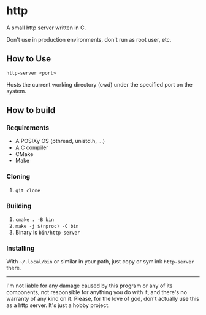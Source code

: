 # http

A small http server written in C.

Don't use in production environments, don't run as root user, etc. 

## How to Use

```
http-server <port>
```

Hosts the current working directory (cwd) under the specified port on the system.

## How to build

### Requirements

- A POSIXy OS (pthread, unistd.h, ...)
- A C compiler
- CMake
- Make

### Cloning

1. `git clone`

### Building

1. `cmake . -B bin`
2. `make -j $(nproc) -C bin`
3. Binary is `bin/http-server`

### Installing

With `~/.local/bin` or similar in your path, just copy or symlink `http-server` there.


<hr>

I'm not liable for any damage caused by this program or any of its components, not responsible for anything you do with it, and there's no warranty of any kind on it.
Please, for the love of god, don't actually use this as a http server. It's just a hobby project.
